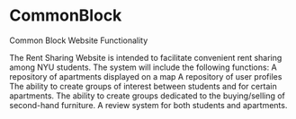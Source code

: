 # CommonBlock
Common Block Website Functionality

The Rent Sharing Website is intended to facilitate convenient rent sharing among NYU students. The system will include the following functions:
A repository of apartments displayed on a map
A repository of user profiles
The ability to create groups of interest between students and for certain apartments. 
The ability to create groups dedicated to the buying/selling of second-hand furniture. 
A review system for both students and apartments. 
